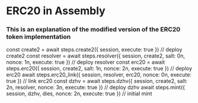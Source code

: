 # ERC20 in Assembly

### This is an explanation of the modified version of the ERC20 token implementation


const create2 = await steps.create2({ session, execute: true }) // deploy create2
const resolver = await steps.resolver({ session, create2, salt: 0n, nonce: 1n, execute: true }) // deploy resolver
const erc20 = await steps.erc20({ session, create2, salt: 1n, nonce: 2n, execute: true }) // deploy erc20
await steps.erc20_link({ session, resolver, erc20, nonce: 0n, execute: true }) // link erc20
const dzhv = await steps.dzhv({ session, create2, salt: 2n, resolver, nonce: 3n, execute: true }) // deploy dzhv
await steps.mint({ session, dzhv, dies, nonce: 2n, execute: true }) // initial mint
